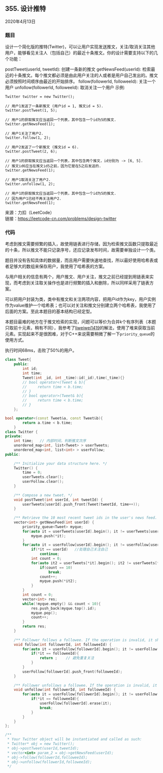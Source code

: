 ## 355. 设计推特

2020年4月13日

### 题目

设计一个简化版的推特(Twitter)，可以让用户实现发送推文，关注/取消关注其他用户，能够看见关注人（包括自己）的最近十条推文。你的设计需要支持以下的几个功能：

postTweet(userId, tweetId): 创建一条新的推文
getNewsFeed(userId): 检索最近的十条推文。每个推文都必须是由此用户关注的人或者是用户自己发出的。推文必须按照时间顺序由最近的开始排序。
follow(followerId, followeeId): 关注一个用户
unfollow(followerId, followeeId): 取消关注一个用户
示例:
```no
Twitter twitter = new Twitter();

// 用户1发送了一条新推文 (用户id = 1, 推文id = 5).
twitter.postTweet(1, 5);

// 用户1的获取推文应当返回一个列表，其中包含一个id为5的推文.
twitter.getNewsFeed(1);

// 用户1关注了用户2.
twitter.follow(1, 2);

// 用户2发送了一个新推文 (推文id = 6).
twitter.postTweet(2, 6);

// 用户1的获取推文应当返回一个列表，其中包含两个推文，id分别为 -> [6, 5].
// 推文id6应当在推文id5之前，因为它是在5之后发送的.
twitter.getNewsFeed(1);

// 用户1取消关注了用户2.
twitter.unfollow(1, 2);

// 用户1的获取推文应当返回一个列表，其中包含一个id为5的推文.
// 因为用户1已经不再关注用户2.
twitter.getNewsFeed(1);
```

来源：力扣（LeetCode）  
链接：https://leetcode-cn.com/problems/design-twitter

### 代码

考虑到推文需要频繁的插入，故使用链表进行存储，因为检索推文函数只提取最近的十条，所以推文不能只记录序号，还应记录发布时间，故需要单独设计一个类。

题目并没有告知具体的数据量，而且用户需要快速地查找，所以最好使用哈希表或者足够大的数组来保存用户，我使用了哈希表的方案。

与用户相关的信息有两个，用户推文、用户关注，推文之前已经提到用链表来实现，而考虑到关注取关操作也是进行频繁的插入和删除，所以同样采用了链表方案。

可以把用户封装为类，类中有推文和关注两项内容，把用户id作为key，用户实例作为value维护一个哈希表；也可以对关注和推文分别建立两个哈希表，我使用了后面的方案。至此本题目的基本结构已经定型。

本题目最难的地方在于推文检索的实现，问题可以等价为合并k个有序列表（本题只取前十元素，稍有不同），我参考了[liweiwei1419](https://leetcode-cn.com/problems/design-twitter/solution/ha-xi-biao-lian-biao-you-xian-dui-lie-java-by-liwe/)的解法，使用了堆来获取当前元素。实现起来不是很困难，对于C++来说需要稍微了解一下``priority_queue``的使用方式。

执行时间68ms，击败了50%的用户。

```cpp
class Tweet{
    public:
        int id;
        int time;
        Tweet(int _id, int _time):id(_id),time(_time){}
        // bool operator<(Tweet & b){
        //     return time < b.time;
        // }
        // bool operator>(Tweet& b){
        //     return time < b.time;
        // }
    };

bool operator<(const Tweet&a, const Tweet&b){
        return a.time < b.time;
    }
class Twitter {
private:
    int time;   // 内部时间，判断推文次序
    unordered_map<int, list<Tweet> > userTweets;
    unordered_map<int, list<int> > userFollow;
public:
    
    /** Initialize your data structure here. */
    Twitter() {
        time = 0;
        userTweets.clear();
        userFollow.clear();
    }
    
    /** Compose a new tweet. */
    void postTweet(int userId, int tweetId) {
        userTweets[userId].push_front(Tweet(tweetId, time++));
    } 
    
    /** Retrieve the 10 most recent tweet ids in the user's news feed. Each item in the news feed must be posted by users who the user followed or by the user herself. Tweets must be ordered from most recent to least recent. */
    vector<int> getNewsFeed(int userId) {
        priority_queue<Tweet> myque;
        for(auto it = userTweets[userId].begin(); it != userTweets[userId].end(); it++){
            myque.push(*it);
        }
        for(auto it = userFollow[userId].begin(); it != userFollow[userId].end(); it++){
            if(*it == userId)   //处理自己关注自己
                continue;
            int count = 0;
            for(auto it2 = userTweets[*it].begin(); it2 != userTweets[*it].end(); it2++){
                if(count == 10)
                    break;
                count++;
                myque.push(*it2);
            }
        }
        int count = 0;
        vector<int> res;
        while(!myque.empty() && count < 10){
            res.push_back(myque.top().id);
            myque.pop();
            count++;
        }
        return res;
    }
    
    /** Follower follows a followee. If the operation is invalid, it should be a no-op. */
    void follow(int followerId, int followeeId) {
        for(auto it = userFollow[followerId].begin(); it != userFollow[followerId].end(); it++){
            if(*it == followeeId){
                return ;    // 避免重复关注
            }
        }
        userFollow[followerId].push_front(followeeId);
    }
    
    /** Follower unfollows a followee. If the operation is invalid, it should be a no-op. */
    void unfollow(int followerId, int followeeId) {
        for(auto it = userFollow[followerId].begin(); it != userFollow[followerId].end(); it++){
            if(*it == followeeId){
                userFollow[followerId].erase(it);
                break;
            }
        }
    }
};

/**
 * Your Twitter object will be instantiated and called as such:
 * Twitter* obj = new Twitter();
 * obj->postTweet(userId,tweetId);
 * vector<int> param_2 = obj->getNewsFeed(userId);
 * obj->follow(followerId,followeeId);
 * obj->unfollow(followerId,followeeId);
 */
```